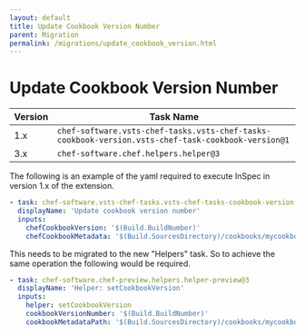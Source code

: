 ```yaml
---
layout: default
title: Update Cookbook Version Number
parent: Migration
permalink: /migrations/update_cookbook_version.html
---
```


# Update Cookbook Version Number

| Version | Task Name |
|---|---|
| 1.x | `chef-software.vsts-chef-tasks.vsts-chef-tasks-cookbook-version.vsts-chef-task-cookbook-version@1` |
| 3.x | `chef-software.chef.helpers.helper@3` | 

The following is an example of the yaml required to execute InSpec in version 1.x of the extension.

```yaml
- task: chef-software.vsts-chef-tasks.vsts-chef-tasks-cookbook-version.vsts-chef-task-cookbook-version@1
  displayName: 'Update cookbook version number'
  inputs:
    chefCookbookVersion: '$(Build.BuildNumber)'
    chefCookbookMetadata: '$(Build.SourcesDirectory)/cookbooks/mycookbook/metadata.rb1'
```

This needs to be migrated to the new "Helpers" task. So to achieve the same operation the following would be required.

```yaml
- task: chef-software.chef-preview.helpers.helper-preview@3
  displayName: 'Helper: setCookbookVersion'
  inputs:
    helper: setCookbookVersion
    cookbookVersionNumber: '$(Build.BuildNumber)'
    cookbookMetadataPath: '$(Build.SourcesDirectory)/cookbooks/mycookbook/metadata.rb1'
```